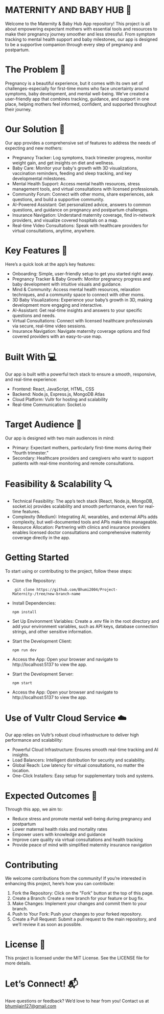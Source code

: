 # MATERNITY AND BABY HUB 🚀
Welcome to the Maternity & Baby Hub App repository! This project is all about empowering expectant mothers with essential tools and resources to make their pregnancy journey smoother and less stressful. From symptom tracking to mental health support and baby milestones, our app is designed to be a supportive companion through every step of pregnancy and postpartum.

# The Problem 💫
Pregnancy is a beautiful experience, but it comes with its own set of challenges-especially for first-time moms who face uncertainty around symptoms, baby development, and mental well-being. We’ve created a user-friendly app that combines tracking, guidance, and support in one place, helping mothers feel informed, confident, and supported throughout their journey.

# Our Solution 🌸
Our app provides a comprehensive set of features to address the needs of expecting and new mothers:

- Pregnancy Tracker: Log symptoms, track trimester progress, monitor weight gain, and get insights on diet and wellness.
- Baby Care: Monitor your baby's growth with 3D visualizations, vaccination reminders, feeding and sleep tracking, and key developmental milestones.
- Mental Health Support: Access mental health resources, stress management tools, and virtual consultations with licensed professionals.
- Community Forum: Connect with other moms, share experiences, ask questions, and build a supportive community.
- AI-Powered Assistant: Get personalized advice, answers to common questions, and guidance on pregnancy and postpartum challenges.
- Insurance Navigation: Understand maternity coverage, find in-network providers, and visualize covered hospitals on a map.
- Real-time Video Consultations: Speak with healthcare providers for virtual consultations, anytime, anywhere.

# Key Features 🌟
Here’s a quick look at the app’s key features:

- Onboarding: Simple, user-friendly setup to get you started right away.
- Pregnancy Tracker & Baby Growth: Monitor pregnancy progress and baby development with intuitive visuals and guidance.
- Mind & Community: Access mental health resources, relaxation techniques, and a community space to connect with other moms.
- 3D Baby Visualizations: Experience your baby’s growth in 3D, making development more engaging and interactive.
- AI-Assistant: Get real-time insights and answers to your specific questions and needs.
- Virtual Consultations: Connect with licensed healthcare professionals via secure, real-time video sessions.
- Insurance Navigation: Navigate maternity coverage options and find covered providers with an easy-to-use map.

# Built With 💻
Our app is built with a powerful tech stack to ensure a smooth, responsive, and real-time experience:

- Frontend: React, JavaScript, HTML, CSS
- Backend: Node.js, Express.js, MongoDB Atlas
- Cloud Platform: Vultr for hosting and scalability
- Real-time Communication: Socket.io

# Target Audience 🎯
Our app is designed with two main audiences in mind:

- Primary: Expectant mothers, particularly first-time moms during their "fourth trimester."
- Secondary: Healthcare providers and caregivers who want to support patients with real-time monitoring and remote consultations.

# Feasibility & Scalability 🔍
- Technical Feasibility: The app’s tech stack (React, Node.js, MongoDB, socket.io) provides scalability and smooth performance, even for real-time features.
- Complexity (Medium): Integrating AI, wearables, and external APIs adds complexity, but well-documented tools and APIs make this manageable.
- Resource Allocation: Partnering with clinics and insurance providers enables licensed doctor consultations and comprehensive maternity coverage directly in the app.

# Getting Started 
To start using or contributing to the project, follow these steps:

- Clone the Repository:
       
       git clone https://github.com/Bhumi2004/Project-Maternity-/tree/new-branch-name

- Install Dependencies:

      npm install

- Set Up Environment Variables: Create a .env file in the root directory and add your environment variables, such as API keys, database connection strings, and other sensitive information.

- Start the Development Client:

      npm run dev
- Access the App: Open your browser and navigate to http://localhost:5137 to view the app.

- Start the Development Server:

      npm start
- Access the App: Open your browser and navigate to http://localhost:5137 to view the app.

# Use of Vultr Cloud Service ☁️
Our app relies on Vultr’s robust cloud infrastructure to deliver high performance and scalability:

- Powerful Cloud Infrastructure: Ensures smooth real-time tracking and AI insights.
- Load Balancers: Intelligent distribution for security and scalability.
- Global Reach: Low latency for virtual consultations, no matter the location.
- One-Click Installers: Easy setup for supplementary tools and systems.

# Expected Outcomes 🌈
Through this app, we aim to:

- Reduce stress and promote mental well-being during pregnancy and postpartum
- Lower maternal health risks and mortality rates
- Empower users with knowledge and guidance
- Improve care quality via virtual consultations and health tracking
- Provide peace of mind with simplified maternity insurance navigation

# Contributing
We welcome contributions from the community! If you’re interested in enhancing this project, here’s how you can contribute:

1. Fork the Repository: Click on the "Fork" button at the top of this page.
2. Create a Branch: Create a new branch for your feature or bug fix.
3. Make Changes: Implement your changes and commit them to your branch.
4. Push to Your Fork: Push your changes to your forked repository.
5. Create a Pull Request: Submit a pull request to the main repository, and we’ll review it as soon as possible.

# License 📜
This project is licensed under the MIT License. See the LICENSE file for more details.

# Let’s Connect! 📬
Have questions or feedback? We’d love to hear from you! Contact us at bhumijain127@gmail.com

